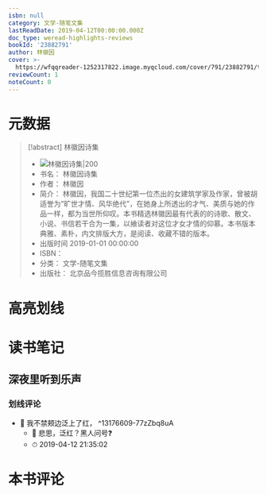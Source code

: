 ```yaml
---
isbn: null
category: 文学-随笔文集
lastReadDate: 2019-04-12T00:00:00.000Z
doc_type: weread-highlights-reviews
bookId: '23882791'
author: 林徽因
cover: >-
  https://wfqqreader-1252317822.image.myqcloud.com/cover/791/23882791/t7_23882791.jpg
reviewCount: 1
noteCount: 0
---
```

# 元数据
> [!abstract] 林徽因诗集
> - ![ 林徽因诗集|200](https://wfqqreader-1252317822.image.myqcloud.com/cover/791/23882791/t7_23882791.jpg)
> - 书名： 林徽因诗集
> - 作者： 林徽因
> - 简介： 林徽因，我国二十世纪第一位杰出的女建筑学家及作家，曾被胡适誉为“旷世才情、风华绝代”，在她身上所透出的才气、美质与她的作品一样，都为当世所仰叹。本书精选林徽因最有代表的的诗歌、散文、小说、书信若干合为一集，以飨读者对这位才女才情的仰慕。本书版本典雅、素朴，内文排版大方，是阅读、收藏不错的版本。
> - 出版时间 2019-01-01 00:00:00
> - ISBN： 
> - 分类： 文学-随笔文集
> - 出版社： 北京品今揽胜信息咨询有限公司

# 高亮划线

# 读书笔记

## 深夜里听到乐声

### 划线评论
- 📌 我不禁颊边泛上了红，  ^13176609-77zZbq8uA
    - 💭 悲思，泛红？黑人问号❓
    - ⏱ 2019-04-12 21:35:02
   
# 本书评论
